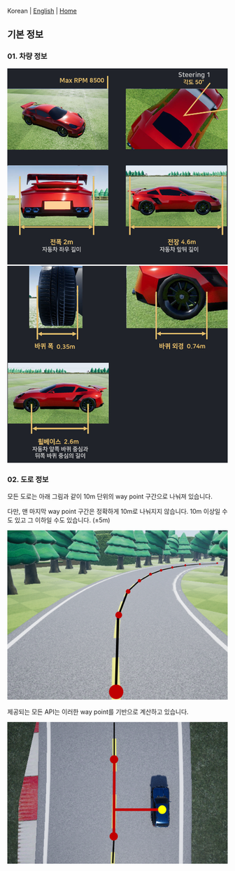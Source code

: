 Korean | [English](./Basic_Info_En.md)  | [Home](../README_Eng.md)

## 기본 정보

### 01. 차량 정보
 
<img src='./Images/car_info_01_ko.png'>

<img src='./Images/car_info_02_ko.png'>


### 02. 도로 정보

모든 도로는 아래 그림과 같이 10m 단위의 way point 구간으로 나눠져 있습니다.

다만, 맨 마지막 way point 구간은 정확하게 10m로 나눠지지 않습니다. 10m 이상일 수도 있고 그 이하일 수도 있습니다. (±5m)

<img src='./Images/way_point_01.png'>
<br>

제공되는 모든 API는 이러한 way point를 기반으로 계산하고 있습니다.

<img src='./Images/way_point_02.png'>



